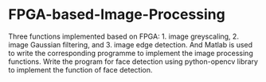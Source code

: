 # FPGA-based-Image-Processing
Three functions implemented based on FPGA: 1. image greyscaling, 2. image Gaussian filtering, and 3. image edge detection. And Matlab is used to write the corresponding programme to implement the image processing functions. Write the program for face detection using python-opencv library to implement the function of face detection.
